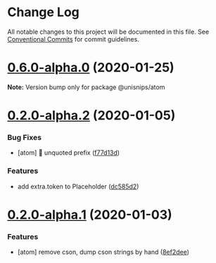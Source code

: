 # Change Log

All notable changes to this project will be documented in this file.
See [Conventional Commits](https://conventionalcommits.org) for commit guidelines.

# [0.6.0-alpha.0](https://github.com/hikerpig/unisnips/compare/v0.5.1-alpha.0...v0.6.0-alpha.0) (2020-01-25)

**Note:** Version bump only for package @unisnips/atom





# [0.2.0-alpha.2](https://github.com/hikerpig/unisnips/compare/@unisnips/atom@0.2.0-alpha.1...@unisnips/atom@0.2.0-alpha.2) (2020-01-05)


### Bug Fixes

* [atom] :bug: unquoted prefix ([f77d13d](https://github.com/hikerpig/unisnips/commit/f77d13d6123b8024807ee5ff3216b41121a812b4))


### Features

* add extra.token to Placeholder ([dc585d2](https://github.com/hikerpig/unisnips/commit/dc585d2f7d3d7f612bd9e88966f4cc7f28f8c5db))





# [0.2.0-alpha.1](https://github.com/hikerpig/unisnips/compare/@unisnips/atom@0.2.0-alpha.0...@unisnips/atom@0.2.0-alpha.1) (2020-01-03)


### Features

* [atom] remove cson, dump cson strings by hand ([8ef2dee](https://github.com/hikerpig/unisnips/commit/8ef2dee070fee92c1cf609a2b62edd47e225988c))
